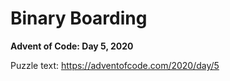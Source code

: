 # Binary Boarding

**Advent of Code: Day 5, 2020**

Puzzle text: https://adventofcode.com/2020/day/5
